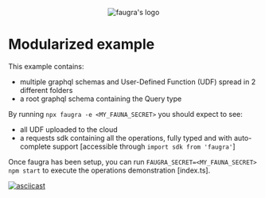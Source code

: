 <p align="center"><img src="https://raw.githubusercontent.com/zvictor/faugra/master/.media/logo.png" alt="faugra's logo" /><p>

# Modularized example

This example contains:

- multiple graphql schemas and User-Defined Function (UDF) spread in 2 different folders
- a root graphql schema containing the Query type

By running `npx faugra -e <MY_FAUNA_SECRET>` you should expect to see:

- all UDF uploaded to the cloud
- a requests sdk containing all the operations, fully typed and with auto-complete support [accessible through `import sdk from 'faugra'`]

Once faugra has been setup, you can run `FAUGRA_SECRET=<MY_FAUNA_SECRET> npm start` to execute the operations demonstration [index.ts].

[![asciicast](https://raw.githubusercontent.com/zvictor/faugra/master/.media/examples/modularized.gif)](https://asciinema.org/a/361562)
